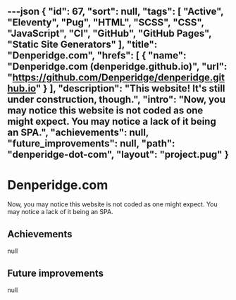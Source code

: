 ---json
{
"id": 67,
"sort": null,
"tags": [
"Active",
"Eleventy",
"Pug",
"HTML",
"SCSS",
"CSS",
"JavaScript",
"CI",
"GitHub",
"GitHub Pages",
"Static Site Generators"
],
"title": "Denperidge.com",
"hrefs": [
{
"name": "Denperidge.com (denperidge.github.io)",
"url": "https://github.com/Denperidge/denperidge.github.io"
}
],
"description": "This website! It's still under construction, though.",
"intro": "Now, you may notice this website is not coded as one might expect. You may notice a lack of it being an SPA.",
"achievements": null,
"future_improvements": null,
"path": "denperidge-dot-com",
"layout": "project.pug"
}
---
# Denperidge.com
Now, you may notice this website is not coded as one might expect. You may notice a lack of it being an SPA.

## Achievements
null

## Future improvements
null
